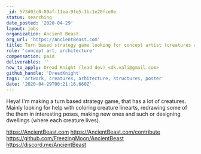 ```yaml
---
_id: 573d03c0-89af-11ea-9fe5-1bc1e20fce0e
status: searching
date_posted: '2020-04-29'
layout: jobs
organization: Ancient Beast
org_url: 'https://AncientBeast.com'
title: Turn based strategy game looking for concept artist (creatures and structures)
role: 'concept art, architecture'
compensation: paid
deliverables: ''
how_to_apply: Dread Knight (lead dev) <dk.vali@gmail.com>
github_handle: 'DreadKnight'
tags: 'artwork, creatures, arhitecture, structures, poster'
date: '2020-04-29T00:21:16.660Z'
---
```

Heya! I'm making a turn based strategy game, that has a lot of creatures. Mainly looking for help with coloring creature linearts, redrawing some of the them in interesting poses, making new ones and such or designing dwellings (where each creature lives).

https://AncientBeast.com
https://AncientBeast.com/contribute
https://github.com/FreezingMoon/AncientBeast
https://discord.me/AncientBeast
